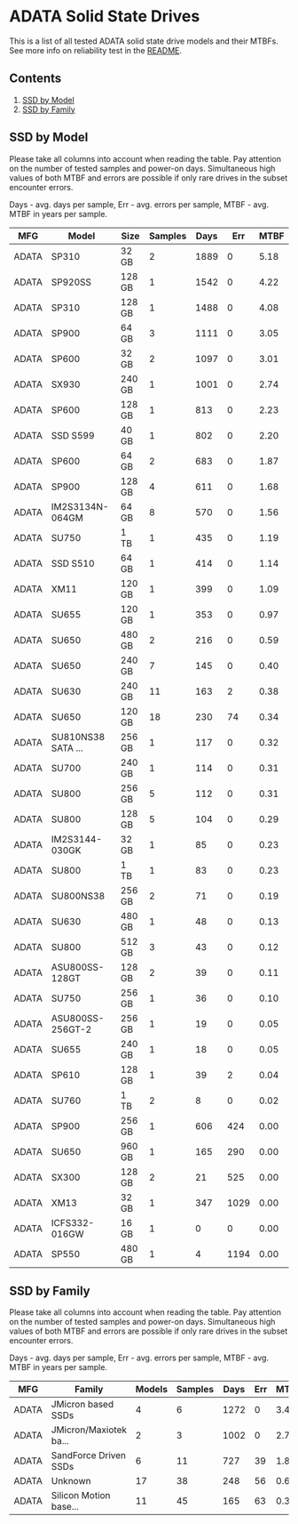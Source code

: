 ADATA Solid State Drives
========================

This is a list of all tested ADATA solid state drive models and their MTBFs. See
more info on reliability test in the [README](https://github.com/bsdhw/SMART).

Contents
--------

1. [ SSD by Model  ](#ssd-by-model)
2. [ SSD by Family ](#ssd-by-family)

SSD by Model
------------

Please take all columns into account when reading the table. Pay attention on the
number of tested samples and power-on days. Simultaneous high values of both MTBF
and errors are possible if only rare drives in the subset encounter errors.

Days - avg. days per sample,
Err  - avg. errors per sample,
MTBF - avg. MTBF in years per sample.

| MFG       | Model              | Size   | Samples | Days  | Err   | MTBF |
|-----------|--------------------|--------|---------|-------|-------|------|
| ADATA     | SP310              | 32 GB  | 2       | 1889  | 0     | 5.18   |
| ADATA     | SP920SS            | 128 GB | 1       | 1542  | 0     | 4.22   |
| ADATA     | SP310              | 128 GB | 1       | 1488  | 0     | 4.08   |
| ADATA     | SP900              | 64 GB  | 3       | 1111  | 0     | 3.05   |
| ADATA     | SP600              | 32 GB  | 2       | 1097  | 0     | 3.01   |
| ADATA     | SX930              | 240 GB | 1       | 1001  | 0     | 2.74   |
| ADATA     | SP600              | 128 GB | 1       | 813   | 0     | 2.23   |
| ADATA     | SSD S599           | 40 GB  | 1       | 802   | 0     | 2.20   |
| ADATA     | SP600              | 64 GB  | 2       | 683   | 0     | 1.87   |
| ADATA     | SP900              | 128 GB | 4       | 611   | 0     | 1.68   |
| ADATA     | IM2S3134N-064GM    | 64 GB  | 8       | 570   | 0     | 1.56   |
| ADATA     | SU750              | 1 TB   | 1       | 435   | 0     | 1.19   |
| ADATA     | SSD S510           | 64 GB  | 1       | 414   | 0     | 1.14   |
| ADATA     | XM11               | 120 GB | 1       | 399   | 0     | 1.09   |
| ADATA     | SU655              | 120 GB | 1       | 353   | 0     | 0.97   |
| ADATA     | SU650              | 480 GB | 2       | 216   | 0     | 0.59   |
| ADATA     | SU650              | 240 GB | 7       | 145   | 0     | 0.40   |
| ADATA     | SU630              | 240 GB | 11      | 163   | 2     | 0.38   |
| ADATA     | SU650              | 120 GB | 18      | 230   | 74    | 0.34   |
| ADATA     | SU810NS38 SATA ... | 256 GB | 1       | 117   | 0     | 0.32   |
| ADATA     | SU700              | 240 GB | 1       | 114   | 0     | 0.31   |
| ADATA     | SU800              | 256 GB | 5       | 112   | 0     | 0.31   |
| ADATA     | SU800              | 128 GB | 5       | 104   | 0     | 0.29   |
| ADATA     | IM2S3144-030GK     | 32 GB  | 1       | 85    | 0     | 0.23   |
| ADATA     | SU800              | 1 TB   | 1       | 83    | 0     | 0.23   |
| ADATA     | SU800NS38          | 256 GB | 2       | 71    | 0     | 0.19   |
| ADATA     | SU630              | 480 GB | 1       | 48    | 0     | 0.13   |
| ADATA     | SU800              | 512 GB | 3       | 43    | 0     | 0.12   |
| ADATA     | ASU800SS-128GT     | 128 GB | 2       | 39    | 0     | 0.11   |
| ADATA     | SU750              | 256 GB | 1       | 36    | 0     | 0.10   |
| ADATA     | ASU800SS-256GT-2   | 256 GB | 1       | 19    | 0     | 0.05   |
| ADATA     | SU655              | 240 GB | 1       | 18    | 0     | 0.05   |
| ADATA     | SP610              | 128 GB | 1       | 39    | 2     | 0.04   |
| ADATA     | SU760              | 1 TB   | 2       | 8     | 0     | 0.02   |
| ADATA     | SP900              | 256 GB | 1       | 606   | 424   | 0.00   |
| ADATA     | SU650              | 960 GB | 1       | 165   | 290   | 0.00   |
| ADATA     | SX300              | 128 GB | 2       | 21    | 525   | 0.00   |
| ADATA     | XM13               | 32 GB  | 1       | 347   | 1029  | 0.00   |
| ADATA     | ICFS332-016GW      | 16 GB  | 1       | 0     | 0     | 0.00   |
| ADATA     | SP550              | 480 GB | 1       | 4     | 1194  | 0.00   |

SSD by Family
-------------

Please take all columns into account when reading the table. Pay attention on the
number of tested samples and power-on days. Simultaneous high values of both MTBF
and errors are possible if only rare drives in the subset encounter errors.

Days - avg. days per sample,
Err  - avg. errors per sample,
MTBF - avg. MTBF in years per sample.

| MFG       | Family                 | Models | Samples | Days  | Err   | MTBF |
|-----------|------------------------|--------|---------|-------|-------|------|
| ADATA     | JMicron based SSDs     | 4      | 6       | 1272  | 0     | 3.49   |
| ADATA     | JMicron/Maxiotek ba... | 2      | 3       | 1002  | 0     | 2.75   |
| ADATA     | SandForce Driven SSDs  | 6      | 11      | 727   | 39    | 1.84   |
| ADATA     | Unknown                | 17     | 38      | 248   | 56    | 0.63   |
| ADATA     | Silicon Motion base... | 11     | 45      | 165   | 63    | 0.33   |
